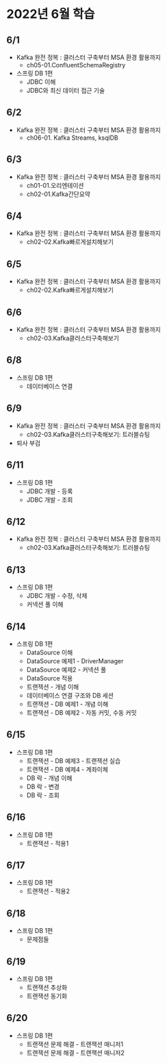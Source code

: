 # 2022년 6월 학습

## 6/1

- Kafka 완전 정복 : 클러스터 구축부터 MSA 환경 활용까지
  - ch05-01.ConfluentSchemaRegistry
- 스프링 DB 1편
  - JDBC 이해
  - JDBC와 최신 데이터 접근 기술

## 6/2

- Kafka 완전 정복 : 클러스터 구축부터 MSA 환경 활용까지
  - ch06-01. Kafka Streams, ksqlDB

## 6/3

- Kafka 완전 정복 : 클러스터 구축부터 MSA 환경 활용까지
  - ch01-01.오리엔테이션
  - ch02-01.Kafka간단요약

## 6/4

- Kafka 완전 정복 : 클러스터 구축부터 MSA 환경 활용까지
  - ch02-02.Kafka빠르게설치해보기

## 6/5

- Kafka 완전 정복 : 클러스터 구축부터 MSA 환경 활용까지
  - ch02-02.Kafka빠르게설치해보기

## 6/6

- Kafka 완전 정복 : 클러스터 구축부터 MSA 환경 활용까지
  - ch02-03.Kafka클러스터구축해보기

## 6/8

- 스프링 DB 1편
  - 데이터베이스 연결

## 6/9

- Kafka 완전 정복 : 클러스터 구축부터 MSA 환경 활용까지
  - ch02-03.Kafka클러스터구축해보기: 트러블슈팅
- 퇴사 부검

## 6/11

- 스프링 DB 1편
  - JDBC 개발 - 등록
  - JDBC 개발 - 조회

## 6/12

- Kafka 완전 정복 : 클러스터 구축부터 MSA 환경 활용까지
  - ch02-03.Kafka클러스터구축해보기: 트러블슈팅

## 6/13

- 스프링 DB 1편
  - JDBC 개발 - 수정, 삭제
  - 커넥션 풀 이해

## 6/14

- 스프링 DB 1편
  - DataSource 이해
  - DataSource 예제1 - DriverManager
  - DataSource 예제2 - 커넥션 풀
  - DataSource 적용
  - 트랜잭션 - 개념 이해
  - 데이터베이스 연결 구조와 DB 세션
  - 트랜잭션 - DB 예제1 - 개념 이해
  - 트랜잭션 - DB 예제2 - 자동 커밋, 수동 커밋

## 6/15

- 스프링 DB 1편
  - 트랜잭션 - DB 예제3 - 트랜잭션 실습
  - 트랜잭션 - DB 예제4 - 계좌이체
  - DB 락 - 개념 이해
  - DB 락 - 변경
  - DB 락 - 조회

## 6/16

- 스프링 DB 1편
  - 트랜잭션 - 적용1

## 6/17

- 스프링 DB 1편
  - 트랜잭션 - 적용2

## 6/18

- 스프링 DB 1편
  - 문제점들

## 6/19

- 스프링 DB 1편
  - 트랜잭션 추상화
  - 트랜잭션 동기화

## 6/20

- 스프링 DB 1편
  - 트랜잭션 문제 해결 - 트랜잭션 매니저1
  - 트랜잭션 문제 해결 - 트랜잭션 매니저2
